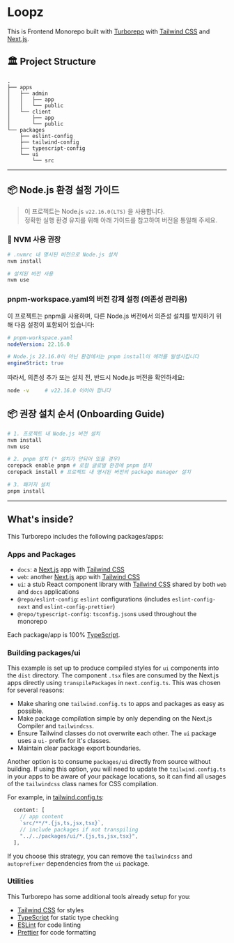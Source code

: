 # Loopz

This is Frontend Monorepo built with [Turborepo](https://turborepo.com/) with [Tailwind CSS](https://tailwindcss.com/) and [Next.js](https://nextjs.org/).

## 🏛️ Project Structure

```shell
.
├── apps
│   ├── admin
│   │   ├── app
│   │   └── public
│   └── client
│       ├── app
│       └── public
└── packages
    ├── eslint-config
    ├── tailwind-config
    ├── typescript-config
    └── ui
        └── src
```

---

## 📦 Node.js 환경 설정 가이드

> 이 프로젝트는 Node.js `v22.16.0(LTS)` 을 사용합니다.  
> 정확한 실행 환경 유지를 위해 아래 가이드를 참고하여 버전을 통일해 주세요.

### 📌 NVM 사용 권장

```bash
# .nvmrc 내 명시된 버전으로 Node.js 설치
nvm install

# 설치된 버전 사용
nvm use
```

### pnpm-workspace.yaml의 버전 강제 설정 (의존성 관리용)

이 프로젝트는 pnpm을 사용하며, 다른 Node.js 버전에서 의존성 설치를 방지하기 위해 다음 설정이 포함되어 있습니다:

```yaml
# pnpm-workspace.yaml
nodeVersion: 22.16.0

# Node.js 22.16.0이 아닌 환경에서는 pnpm install이 에러를 발생시킵니다
engineStrict: true
```

따라서, 의존성 추가 또는 설치 전, 반드시 Node.js 버전을 확인하세요:

```bash
node -v     # v22.16.0 이어야 합니다
```

## 📦 권장 설치 순서 (Onboarding Guide)

```bash
# 1. 프로젝트 내 Node.js 버전 설치
nvm install
nvm use

# 2. pnpm 설치 (* 설치가 안되어 있을 경우)
corepack enable pnpm # 로컬 글로벌 환경에 pnpm 설치
corepack install # 프로젝트 내 명시된 버전의 package manager 설치

# 3. 패키지 설치
pnpm install
```

---

## What's inside?

This Turborepo includes the following packages/apps:

### Apps and Packages

- `docs`: a [Next.js](https://nextjs.org/) app with [Tailwind CSS](https://tailwindcss.com/)
- `web`: another [Next.js](https://nextjs.org/) app with [Tailwind CSS](https://tailwindcss.com/)
- `ui`: a stub React component library with [Tailwind CSS](https://tailwindcss.com/) shared by both `web` and `docs` applications
- `@repo/eslint-config`: `eslint` configurations (includes `eslint-config-next` and `eslint-config-prettier`)
- `@repo/typescript-config`: `tsconfig.json`s used throughout the monorepo

Each package/app is 100% [TypeScript](https://www.typescriptlang.org/).

### Building packages/ui

This example is set up to produce compiled styles for `ui` components into the `dist` directory. The component `.tsx` files are consumed by the Next.js apps directly using `transpilePackages` in `next.config.ts`. This was chosen for several reasons:

- Make sharing one `tailwind.config.ts` to apps and packages as easy as possible.
- Make package compilation simple by only depending on the Next.js Compiler and `tailwindcss`.
- Ensure Tailwind classes do not overwrite each other. The `ui` package uses a `ui-` prefix for it's classes.
- Maintain clear package export boundaries.

Another option is to consume `packages/ui` directly from source without building. If using this option, you will need to update the `tailwind.config.ts` in your apps to be aware of your package locations, so it can find all usages of the `tailwindcss` class names for CSS compilation.

For example, in [tailwind.config.ts](packages/tailwind-config/tailwind.config.ts):

```js
  content: [
    // app content
    `src/**/*.{js,ts,jsx,tsx}`,
    // include packages if not transpiling
    "../../packages/ui/*.{js,ts,jsx,tsx}",
  ],
```

If you choose this strategy, you can remove the `tailwindcss` and `autoprefixer` dependencies from the `ui` package.

### Utilities

This Turborepo has some additional tools already setup for you:

- [Tailwind CSS](https://tailwindcss.com/) for styles
- [TypeScript](https://www.typescriptlang.org/) for static type checking
- [ESLint](https://eslint.org/) for code linting
- [Prettier](https://prettier.io) for code formatting
